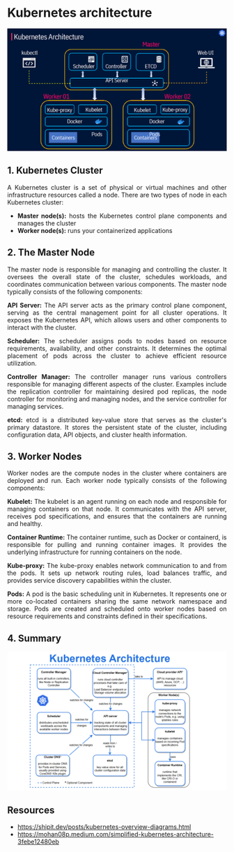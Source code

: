 # Kubernetes architecture
<p align="center">
    <img src="../images/architecture.png">
</p>


<div style="text-align: justify">

## 1. Kubernetes Cluster
A Kubernetes cluster is a set of physical or virtual machines and other infrastructure resources called a node. There are two types of node in each Kubernetes cluster:
- **Master node(s):** hosts the Kubernetes control plane components and manages the cluster
- **Worker node(s):** runs your containerized applications

## 2. The Master Node

The master node is responsible for managing and controlling the cluster. It oversees the overall state of the cluster, schedules workloads, and coordinates communication between various components. The master node typically consists of the following components:

**API Server:** The API server acts as the primary control plane component, serving as the central management point for all cluster operations. It exposes the Kubernetes API, which allows users and other components to interact with the cluster.

**Scheduler:** The scheduler assigns pods to nodes based on resource requirements, availability, and other constraints. It determines the optimal placement of pods across the cluster to achieve efficient resource utilization.

**Controller Manager:** The controller manager runs various controllers responsible for managing different aspects of the cluster. Examples include the replication controller for maintaining desired pod replicas, the node controller for monitoring and managing nodes, and the service controller for managing services.

**etcd:** etcd is a distributed key-value store that serves as the cluster's primary datastore. It stores the persistent state of the cluster, including configuration data, API objects, and cluster health information.


## 3. Worker Nodes

Worker nodes are the compute nodes in the cluster where containers are deployed and run. Each worker node typically consists of the following components:

**Kubelet:** The kubelet is an agent running on each node and responsible for managing containers on that node. It communicates with the API server, receives pod specifications, and ensures that the containers are running and healthy.

**Container Runtime:** The container runtime, such as Docker or containerd, is responsible for pulling and running container images. It provides the underlying infrastructure for running containers on the node.

**Kube-proxy:** The kube-proxy enables network communication to and from the pods. It sets up network routing rules, load balances traffic, and provides service discovery capabilities within the cluster.

**Pods:** A pod is the basic scheduling unit in Kubernetes. It represents one or more co-located containers sharing the same network namespace and storage. Pods are created and scheduled onto worker nodes based on resource requirements and constraints defined in their specifications.

## 4. Summary

<p align="center">
    <img src="../images/architecture2.png">
</p>

## Resources
- https://shipit.dev/posts/kubernetes-overview-diagrams.html 
- https://mohan08p.medium.com/simplified-kubernetes-architecture-3febe12480eb
</div>